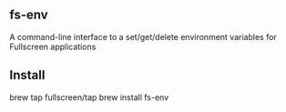 ## fs-env

A command-line interface to a set/get/delete environment variables for
Fullscreen applications

## Install

brew tap fullscreen/tap
brew install fs-env
